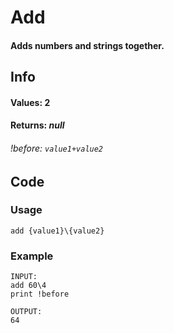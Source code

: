 # Add

#### Adds numbers and strings together.

## Info

#### Values: 2
#### Returns: *null*
###### *!before:* `value1+value2`

## Code

### Usage
```qut
add {value1}\{value2}
```
### Example
```qut
INPUT:
add 60\4
print !before

OUTPUT:
64
```